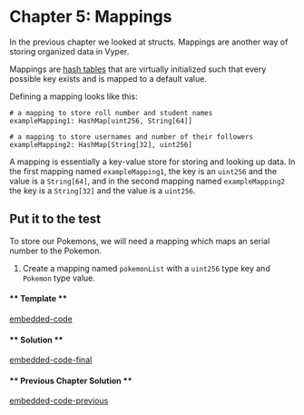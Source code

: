 # Chapter 5: Mappings

In the previous chapter we looked at structs. Mappings are another way of storing organized data in Vyper.

Mappings are [hash tables](https://en.wikipedia.org/wiki/Hash_table) that are virtually initialized such that every possible key exists and is mapped to a default value.

Defining a mapping looks like this:

```vyper
# a mapping to store roll number and student names
exampleMapping1: HashMap[uint256, String[64]]

# a mapping to store usernames and number of their followers
exampleMapping2: HashMap[String[32], uint256]
```

A mapping is essentially a key-value store for storing and looking up data. In the first mapping named `exampleMapping1`, the key is an `uint256` and the value is a `String[64]`, and in the second mapping named `exampleMapping2` the key is a `String[32]` and the value is a `uint256`.

## Put it to the test

To store our Pokemons, we will need a mapping which maps an serial number to the Pokemon.

1. Create a mapping named `pokemonList` with a `uint256` type key and `Pokemon` type value.

<!-- tabs:start -->

#### ** Template **

[embedded-code](../assets/1/1.5-template-code.vy ':include :type=code embed-template')

#### ** Solution **

[embedded-code-final](../assets/1/1.5-finished-code.vy ':include :type=code embed-final')

#### ** Previous Chapter Solution **

[embedded-code-previous](../assets/1/1.4-finished-code.vy ':include :type=code embed-previous')

<!-- tabs:end -->
